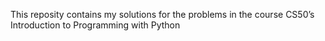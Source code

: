 This reposity contains my solutions for the problems in the course CS50’s Introduction to Programming with Python

